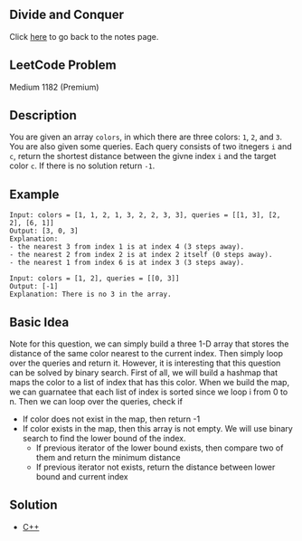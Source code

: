 ## Divide and Conquer
Click [here](../notes.md) to go back to the notes page.

## LeetCode Problem
Medium 1182 (Premium)

## Description
You are given an array `colors`, in which there are three colors: `1`, `2`, and `3`. You are also given some queries. Each query consists of two itnegers `i` and `c`, return the shortest distance between the givne index `i` and the target color `c`. If there is no solution return `-1`.

## Example
```
Input: colors = [1, 1, 2, 1, 3, 2, 2, 3, 3], queries = [[1, 3], [2, 2], [6, 1]]
Output: [3, 0, 3]
Explanation:
- the nearest 3 from index 1 is at index 4 (3 steps away).
- the nearest 2 from index 2 is at index 2 itself (0 steps away).
- the nearest 1 from index 6 is at index 3 (3 steps away).

Input: colors = [1, 2], queries = [[0, 3]]
Output: [-1]
Explanation: There is no 3 in the array.
```

## Basic Idea
Note for this question, we can simply build a three 1-D array that stores the distance of the same color nearest to the current index. Then simply loop over the queries and return it. However, it is interesting that this question can be solved by binary search. First of all, we will build a hashmap that maps the color to a list of index that has this color. When we build the map, we can guarnatee that each list of index is sorted since we loop i from 0 to n. Then we can loop over the queries, check if
- If color does not exist in the map, then return -1
- If color exists in the map, then this array is not empty. We will use binary search to find the lower bound of the index.
    - If previous iterator of the lower bound exists, then compare two of them and return the minimum distance
    - If previous iterator not exists, return the distance between lower bound and current index 

## Solution
- [C++](./solution.cpp)